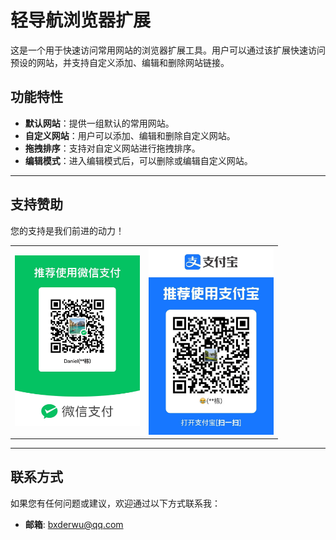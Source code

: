 # 轻导航浏览器扩展

这是一个用于快速访问常用网站的浏览器扩展工具。用户可以通过该扩展快速访问预设的网站，并支持自定义添加、编辑和删除网站链接。

## 功能特性

- **默认网站**：提供一组默认的常用网站。
- **自定义网站**：用户可以添加、编辑和删除自定义网站。
- **拖拽排序**：支持对自定义网站进行拖拽排序。
- **编辑模式**：进入编辑模式后，可以删除或编辑自定义网站。

---

## 支持赞助

您的支持是我们前进的动力！

<div align="center">
  <table>
    <tr>
      <td align="center">
        <img src="./images/wechat.jpg" alt="微信支付" width="200" />
      </td>
      <td align="center">
        <img src="./images/zhifubao.jpg" alt="支付宝" width="200" />
      </td>
    </tr>
  </table>
</div>

---

## 联系方式

如果您有任何问题或建议，欢迎通过以下方式联系我：

- **邮箱**: bxderwu@qq.com
